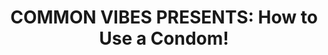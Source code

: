 ---
title:  "COMMON VIBES PRESENTS: How to Use a Condom!"
datestamp: March 8 2020 1:00 PM
categories: promos
color: blue
border: border-blue
background: bg-yellow
description: "HAPPY INTERNATIONAL WOMEN’S DAY!<br/>
To celebrate this wonderful day, and the gorgeous weather in Chi-Town..<br/>
Meet Quinn as she gives a mini sex ed lesson on condoms!<br/>
Stay tuned for Common Vibes Season One, premiering this April!<br/>
www.commonvibesseries.com<br/>
INSTA: @akfeatures<br/>
Music:<br/>
bensound.com;<br/>
Perfect Blue - Running From the Hills"
media: <div class="fb-video lb-blue"
  data-href="https://www.facebook.com/CommonVibesSeries/videos/139522734042085/"
  data-width="476"
  data-allowfullscreen="true"
  data-autoplay="false"
  data-show-captions="true"></div>
---